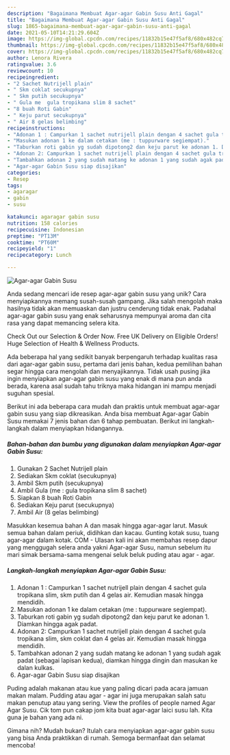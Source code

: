 ```yaml
---
description: "Bagaimana Membuat Agar-agar Gabin Susu Anti Gagal"
title: "Bagaimana Membuat Agar-agar Gabin Susu Anti Gagal"
slug: 1865-bagaimana-membuat-agar-agar-gabin-susu-anti-gagal
date: 2021-05-10T14:21:29.604Z
image: https://img-global.cpcdn.com/recipes/11832b15e47f5af8/680x482cq70/agar-agar-gabin-susu-foto-resep-utama.jpg
thumbnail: https://img-global.cpcdn.com/recipes/11832b15e47f5af8/680x482cq70/agar-agar-gabin-susu-foto-resep-utama.jpg
cover: https://img-global.cpcdn.com/recipes/11832b15e47f5af8/680x482cq70/agar-agar-gabin-susu-foto-resep-utama.jpg
author: Lenora Rivera
ratingvalue: 3.6
reviewcount: 10
recipeingredient:
- "2 Sachet Nutrijell plain"
- " Skm coklat secukupnya"
- " Skm putih secukupnya"
- " Gula me  gula tropikana slim 8 sachet"
- "8 buah Roti Gabin"
- " Keju parut secukupnya"
- " Air 8 gelas belimbing"
recipeinstructions:
- "Adonan 1 : Campurkan 1 sachet nutrijell plain dengan 4 sachet gula tropikana slim, skm putih dan 4 gelas air. Kemudian masak hingga mendidih."
- "Masukan adonan 1 ke dalam cetakan (me : tuppurware segiempat)."
- "Taburkan roti gabin yg sudah dipotong2 dan keju parut ke adonan 1. Diamkan hingga agak padat."
- "Adonan 2: Campurkan 1 sachet nutrijell plain dengan 4 sachet gula tropikana slim, skm coklat dan 4 gelas air. Kemudian masak hingga mendidih."
- "Tambahkan adonan 2 yang sudah matang ke adonan 1 yang sudah agak padat (sebagai lapisan kedua), diamkan hingga dingin dan masukan ke dalan kulkas."
- "Agar-agar Gabin Susu siap disajikan"
categories:
- Resep
tags:
- agaragar
- gabin
- susu

katakunci: agaragar gabin susu 
nutrition: 158 calories
recipecuisine: Indonesian
preptime: "PT13M"
cooktime: "PT60M"
recipeyield: "1"
recipecategory: Lunch

---
```



![Agar-agar Gabin Susu](https://img-global.cpcdn.com/recipes/11832b15e47f5af8/680x482cq70/agar-agar-gabin-susu-foto-resep-utama.jpg)

Anda sedang mencari ide resep agar-agar gabin susu yang unik? Cara menyiapkannya memang susah-susah gampang. Jika salah mengolah maka hasilnya tidak akan memuaskan dan justru cenderung tidak enak. Padahal agar-agar gabin susu yang enak seharusnya mempunyai aroma dan cita rasa yang dapat memancing selera kita.

Check Out our Selection &amp; Order Now. Free UK Delivery on Eligible Orders! Huge Selection of Health &amp; Wellness Products.

Ada beberapa hal yang sedikit banyak berpengaruh terhadap kualitas rasa dari agar-agar gabin susu, pertama dari jenis bahan, kedua pemilihan bahan segar hingga cara mengolah dan menyajikannya. Tidak usah pusing jika ingin menyiapkan agar-agar gabin susu yang enak di mana pun anda berada, karena asal sudah tahu triknya maka hidangan ini mampu menjadi suguhan spesial.


Berikut ini ada beberapa cara mudah dan praktis untuk membuat agar-agar gabin susu yang siap dikreasikan. Anda bisa membuat Agar-agar Gabin Susu memakai 7 jenis bahan dan 6 tahap pembuatan. Berikut ini langkah-langkah dalam menyiapkan hidangannya.

<!--inarticleads1-->

##### Bahan-bahan dan bumbu yang digunakan dalam menyiapkan Agar-agar Gabin Susu:

1. Gunakan 2 Sachet Nutrijell plain
1. Sediakan  Skm coklat (secukupnya)
1. Ambil  Skm putih (secukupnya)
1. Ambil  Gula (me : gula tropikana slim 8 sachet)
1. Siapkan 8 buah Roti Gabin
1. Sediakan  Keju parut (secukupnya)
1. Ambil  Air (8 gelas belimbing)


Masukkan kesemua bahan A dan masak hingga agar-agar larut. Masuk semua bahan dalam periuk, didihkan dan kacau. Gunting kotak susu, tuang agar-agar dalam kotak. COM - Ulasan kali ini akan membahas resep dapur yang menggugah selera anda yakni Agar-agar Susu, namun sebelum itu mari simak bersama-sama mengenai seluk beluk puding atau agar - agar. 

<!--inarticleads2-->

##### Langkah-langkah menyiapkan Agar-agar Gabin Susu:

1. Adonan 1 : Campurkan 1 sachet nutrijell plain dengan 4 sachet gula tropikana slim, skm putih dan 4 gelas air. Kemudian masak hingga mendidih.
1. Masukan adonan 1 ke dalam cetakan (me : tuppurware segiempat).
1. Taburkan roti gabin yg sudah dipotong2 dan keju parut ke adonan 1. Diamkan hingga agak padat.
1. Adonan 2: Campurkan 1 sachet nutrijell plain dengan 4 sachet gula tropikana slim, skm coklat dan 4 gelas air. Kemudian masak hingga mendidih.
1. Tambahkan adonan 2 yang sudah matang ke adonan 1 yang sudah agak padat (sebagai lapisan kedua), diamkan hingga dingin dan masukan ke dalan kulkas.
1. Agar-agar Gabin Susu siap disajikan


Puding adalah makanan atau kue yang paling dicari pada acara jamuan makan malam. Pudding atau agar - agar ini juga merupakan salah satu makan penutup atau yang sering. View the profiles of people named Agar Agar Susu. Cik tom pun cakap jom kita buat agar-agar laici susu lah. Kita guna je bahan yang ada ni. 

Gimana nih? Mudah bukan? Itulah cara menyiapkan agar-agar gabin susu yang bisa Anda praktikkan di rumah. Semoga bermanfaat dan selamat mencoba!
